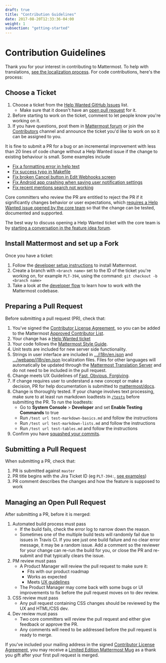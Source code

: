 ```yaml
---
draft: true
title: "Contribution Guidelines"
date: 2017-08-20T12:33:36-04:00
weight: 1
subsection: "getting-started"
---
```


<div class="section" id="code-contribution-guidelines">
<span id="code-contribution-guidelines"></span><h1>Contribution Guidelines</h1>
<p>Thank you for your interest in contributing to Mattermost. To help with translations, <a class="reference external" href="https://docs.mattermost.com/developer/localization.html">see the localization process</a>. For code contributions, here's the process:</p>
<div class="section" id="choose-a-ticket">
<span id="choose-a-ticket"></span><h2>Choose a Ticket</h2>
<ol class="simple">
<li>Choose a ticket from the <a class="reference external" href="https://github.com/mattermost/platform/issues?utf8=%E2%9C%93&amp;q=is%3Aissue%20is%3Aopen%20%5BHelp%20Wanted%5D">Help Wanted GitHub Issues</a> list.<ul>
<li>Make sure that it doesn't have an <a class="reference external" href="https://github.com/mattermost/platform/pulls">open pull request</a> for it.</li>
</ul>
</li>
<li>Before starting to work on the ticket, comment to let people know you're working on it.</li>
<li>If you have questions, post them in <a class="reference external" href="http://forum.mattermost.org/">Mattermost forum</a> or join the <a class="reference external" href="https://pre-release.mattermost.com/core/channels/tickets">Contributors</a> channel and announce the ticket you'd like to work on so it can be assigned to you.</li>
</ol>
<p>It is fine to submit a PR for a bug or an incremental improvement with less than 20 lines of code change without a Help Wanted issue if the change to existing behaviour is small. Some examples include</p>
<ul class="simple">
<li><a class="reference external" href="https://github.com/mattermost/platform/pull/5640">Fix a formatting error in help text</a></li>
<li><a class="reference external" href="https://github.com/mattermost/platform/pull/5809">Fix success typo in Makefile</a></li>
<li><a class="reference external" href="https://github.com/mattermost/platform/pull/5612">Fix broken Cancel button in Edit Webhooks screen</a></li>
<li><a class="reference external" href="https://github.com/mattermost/mattermost-mobile/pull/364">Fix Android app crashing when saving user notification settings</a></li>
<li><a class="reference external" href="https://github.com/mattermost/platform/pull/5878">Fix recent mentions search not working</a></li>
</ul>
<p>Core committers who review the PR are entitled to reject the PR if it significantly changes behavior or user expectations, which <a class="reference external" href="http://docs.mattermost.com/process/help-wanted.html">requires a Help Wanted issue opened by the core team</a> so that the change can be tested, documented and supported.</p>
<p>The best way to discuss opening a Help Wanted ticket with the core team is by <a class="reference external" href="https://www.mattermost.org/feature-ideas/">starting a conversation in the feature idea forum</a>.</p>
</div>
<div class="section" id="install-mattermost-and-set-up-a-fork">
<span id="install-mattermost-and-set-up-a-fork"></span><h2>Install Mattermost and set up a Fork</h2>
<p>Once you have a ticket:</p>
<ol class="simple">
<li>Follow the <a class="reference external" href="{{< contributeurl >}}/getting-started/developer-setup/">developer setup instructions</a> to install Mattermost.</li>
<li>Create a branch with <code class="docutils literal"><span class="pre">&lt;branch</span> <span class="pre">name&gt;</span></code> set to the ID of the ticket you're working on, for example <code class="docutils literal"><span class="pre">PLT-394</span></code>, using the command: <code class="docutils literal"><span class="pre">git</span> <span class="pre">checkout</span> <span class="pre">-b</span> <span class="pre">&lt;branch</span> <span class="pre">name&gt;</span></code></li>
<li>Take a look at the <a class="reference external" href="https://docs.mattermost.com/developer/developer-flow.html">developer flow</a> to learn how to work with the Mattermost codebase.</li>
</ol>
</div>
<div class="section" id="preparing-a-pull-request">
<span id="preparing-a-pull-request"></span><h2>Preparing a Pull Request</h2>
<p>Before submitting a pull request (PR), check that:</p>
<ol class="simple">
<li>You’ve signed the <a class="reference external" href="http://www.mattermost.org/mattermost-contributor-agreement/">Contributor License Agreement</a>, so you can be added to the Mattermost <a class="reference external" href="https://docs.google.com/spreadsheets/d/1NTCeG-iL_VS9bFqtmHSfwETo5f-8MQ7oMDE5IUYJi_Y/pubhtml?gid=0&amp;single=true">Approved Contributor List</a>.</li>
<li>Your change has a <a class="reference external" href="http://docs.mattermost.com/process/help-wanted.html">Help Wanted ticket</a></li>
<li>Your code follows the <a class="reference external" href="http://docs.mattermost.com/developer/style-guide.html">Mattermost Style Guide</a>.</li>
<li>Unit tests are included for new server side functionality.</li>
<li>Strings in user interface are included in <a class="reference external" href="https://github.com/mattermost/platform/blob/master/i18n/en.json">.../i18n/en.json</a> and <a class="reference external" href="https://github.com/mattermost/platform/tree/master/webapp/i18n/en.json">.../webapp/i18n/en.json</a> localization files. Files for other languages will automatically be updated through the <a class="reference external" href="http://translate.mattermost.com">Mattermost Translation Server</a> and do not need to be included in the pull request.</li>
<li>Change meets UX Guidelines of <a class="reference external" href="http://www.mattermost.org/design-principles/">Fast, Obvious, Forgiving</a>.</li>
<li>If change requires user to understand a new concept or make a decision, PR for help documentation is submitted to <a class="reference external" href="https://github.com/mattermost/docs">mattermost/docs</a>.</li>
<li>Change is thoroughly tested. If your change involves text processing, make sure to at least run markdown loadtests in <a class="reference external" href="https://github.com/mattermost/platform/tree/master/tests"><code class="docutils literal"><span class="pre">/tests</span></code></a> before submitting the PR. To run the loadtests:<ul>
<li>Go to <strong>System Console</strong> &gt; <strong>Developer</strong> and set <strong>Enable Testing Commands</strong> to true</li>
<li>Run <code class="docutils literal"><span class="pre">/test</span> <span class="pre">url</span> <span class="pre">test-markdown-basics.md</span></code> and follow the instructions</li>
<li>Run <code class="docutils literal"><span class="pre">/test</span> <span class="pre">url</span> <span class="pre">test-markdown-lists.md</span></code> and follow the instructions</li>
<li>Run <code class="docutils literal"><span class="pre">/test</span> <span class="pre">url</span> <span class="pre">test-tables.md</span></code> and follow the instructions</li>
</ul>
</li>
<li>Confirm you have <a class="reference external" href="http://git-scm.com/book/en/v2/Git-Tools-Rewriting-History#Squashing-Commits">squashed your commits</a>.</li>
</ol>
</div>
<div class="section" id="submitting-a-pull-request">
<span id="submitting-a-pull-request"></span><h2>Submitting a Pull Request</h2>
<p>When submitting a PR, check that:</p>
<ol class="simple">
<li>PR is submitted against <code class="docutils literal"><span class="pre">master</span></code></li>
<li>PR title begins with the Jira Ticket ID (eg <code class="docutils literal"><span class="pre">PLT-394:</span></code>, <a class="reference external" href="https://github.com/mattermost/platform/pulls?q=is%3Apr+is%3Aclosed">see examples</a>)</li>
<li>PR comment describes the changes and how the feature is supposed to work</li>
</ol>
</div>
<div class="section" id="managing-an-open-pull-request">
<span id="managing-an-open-pull-request"></span><h2>Managing an Open Pull Request</h2>
<p>After submitting a PR, before it is merged:</p>
<ol class="simple">
<li>Automated build process must pass<ul>
<li>If the build fails, check the error log to narrow down the reason.</li>
<li>Sometimes one of the multiple build tests will randomly fail due to issues in Travis CI. If you see just one build failure and no clear error message, it may be a random issue. Add a comment so the reviewer for your change can re-run the build for you, or close the PR and re-submit and that typically clears the issue.</li>
</ul>
</li>
<li>PM review must pass<ul>
<li>A Product Manager will review the pull request to make sure it:<ul>
<li>Fits with our product roadmap</li>
<li>Works as expected</li>
<li>Meets <a class="reference external" href="https://docs.mattermost.com/developer/fx-guidelines.html">UX guidelines</a></li>
</ul>
</li>
<li>The Product Manager may come back with some bugs or UI improvements to fix before the pull request moves on to dev review.</li>
</ul>
</li>
<li>CSS review must pass<ul>
<li>Any pull request containing CSS changes should be reviewed by the UX and HTML/CSS dev.</li>
</ul>
</li>
<li>Dev review must pass<ul>
<li>Two core committers will review the pull request and either give feedback or approve the PR.</li>
<li>Any comments will need to be addressed before the pull request is ready to merge.</li>
</ul>
</li>
</ol>
<p>If you've included your mailing address in the signed <a class="reference external" href="https://www.mattermost.org/mattermost-contributor-agreement/">Contributor License Agreement</a>, you may receive a <a class="reference external" href="https://forum.mattermost.org/t/limited-edition-mattermost-mugs/143">Limited Edition Mattermost Mug</a> as a thank you gift after your first pull request is merged.</p>
</div>
</div>
